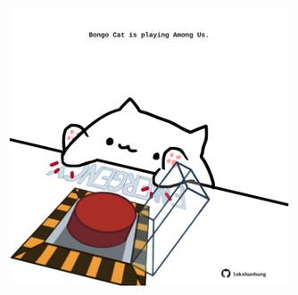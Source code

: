 <!-- built at 28/10/2021, 13:12:22 UTC -->
<p align="center">
  <img width="500" height="500" src="./ReadmeImage.svg">
</p>
